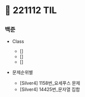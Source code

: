 # 🚩 221112 TIL

## **`백준`**

- Class

  - []
  - []
  - []

- 문제순위별
  - [Silver4] 1158번\_요세푸스 문제
  - [Silver4] 14425번\_문자열 집합
